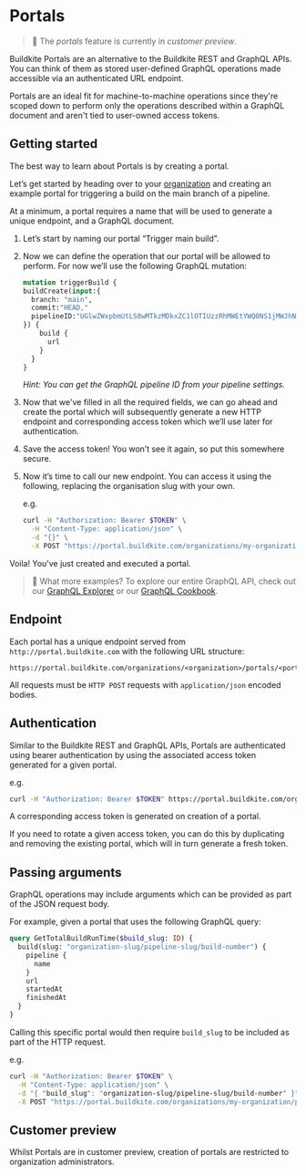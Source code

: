# Portals

> 📘
> The _portals_ feature is currently in _customer preview_.

Buildkite Portals are an alternative to the Buildkite REST and GraphQL APIs. You can think of them as stored user-defined GraphQL operations made accessible via an authenticated URL endpoint.

Portals are an ideal fit for machine-to-machine operations since they're scoped down to perform only the operations described within a GraphQL document and aren't tied to user-owned access tokens.

## Getting started

The best way to learn about Portals is by creating a portal.

Let’s get started by heading over to your [organization](https://buildkite.com/organizations/~/portals) and creating an example portal for triggering a build on the main branch of a pipeline.

At a minimum, a portal requires a name that will be used to generate a unique endpoint, and a GraphQL document.

1. Let’s start by naming our portal “Trigger main build”.

2. Now we can define the operation that our portal will be allowed to perform. For now we’ll use the following GraphQL mutation:



    ```graphql
    mutation triggerBuild {
    buildCreate(input:{
      branch: "main",
      commit:"HEAD,"
      pipelineID:"UGlwZWxpbmUtLS0wMTkzMDkxZC1lOTIUzzRhMWEtYWQ0NS1jMWJhNTA2N2RiMzQ=",
    }) {
        build {
          url
        }
      }
    }
    ```

    _Hint: You can get the GraphQL pipeline ID from your pipeline settings._

3. Now that we've filled in all the required fields, we can go ahead and create the portal which will subsequently generate a new HTTP endpoint and corresponding access token which we’ll use later for  authentication.

3. Save the access token! You won’t see it again, so put this somewhere secure.
4. Now it’s time to call our new endpoint. You can access it using the following, replacing the organisation slug with your own.


    e.g.

    ```sh
    curl -H "Authorization: Bearer $TOKEN" \
      -H "Content-Type: application/json" \
      -d "{}" \
      -X POST "https://portal.buildkite.com/organizations/my-organization/portals/trigger-main-build"
    ```


Voila! You've just created and executed a portal.

>📘 What more examples?
> To explore our entire GraphQL API, check out our [GraphQL Explorer](https://buildkite.com/user/graphql/console) or our [GraphQL Cookbook](https://buildkite.com/docs/apis/graphql/graphql-cookbook).

## Endpoint

Each portal has a unique endpoint served from `http://portal.buildkite.com` with the following URL structure:


```
https://portal.buildkite.com/organizations/<organization>/portals/<portal>
```

All requests must be `HTTP POST` requests with `application/json` encoded bodies.

## Authentication

Similar to the Buildkite REST and GraphQL APIs, Portals are authenticated using bearer authentication by using the associated access token generated for a given portal.

e.g.

```sh
curl -H "Authorization: Bearer $TOKEN" https://portal.buildkite.com/organizations/my-org/portals/my-portal
```

A corresponding access token is generated on creation of a portal.

If you need to rotate a given access token, you can do this by duplicating and removing the existing portal, which will in turn generate a fresh token.

## Passing arguments

GraphQL operations may include arguments which can be provided as part of the JSON request body.

For example, given a portal that uses the following GraphQL query:

```graphql
query GetTotalBuildRunTime($build_slug: ID) {
  build(slug: "organization-slug/pipeline-slug/build-number") {
    pipeline {
      name
    }
    url
    startedAt
    finishedAt
  }
}
```

Calling this specific portal would then require `build_slug` to be included as part of the HTTP request.

e.g.

```sh
curl -H "Authorization: Bearer $TOKEN" \
  -H "Content-Type: application/json" \
  -d "{ "build_slug": "organization-slug/pipeline-slug/build-number" }" \
  -X POST "https://portal.buildkite.com/organizations/my-organization/portals/get-total-run-time"
```

## Customer preview

Whilst Portals are in customer preview, creation of portals are restricted to organization administrators.
